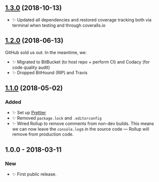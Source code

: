 ## [1.3.0] (2018-10-13)

- ✨ Updated all dependencies and restored coverage tracking both via terminal when testing and through coveralls.io

## [1.2.0] (2018-06-13)

GitHub sold us out. In the meantime, we:

- ✨ Migrated to BitBucket (to host repo + perform CI) and Codacy (for code quality audit)
- ✨ Dropped BitHound (RIP) and Travis

## [1.1.0] (2018-05-02)

### Added

- ✨ Set up [Prettier](https://prettier.io)
- ✨ Removed `package.lock` and `.editorconfig`
- ✨ Wired Rollup to remove comments from non-dev builds. This means we can now leave the `console.log`s in the source code — Rollup will remove from production code.

## 1.0.0 - 2018-03-11

### New

- ✨ First public release.

[1.3.0]: https://bitbucket.org/codsen/ast-is-empty/branches/compare/v1.3.0%0Dv1.2.2#diff
[1.2.0]: https://bitbucket.org/codsen/ast-is-empty/branches/compare/v1.2.0%0Dv1.1.1#diff
[1.1.0]: https://bitbucket.org/codsen/ast-is-empty/branches/compare/v1.1.0%0Dv1.0.1#diff
